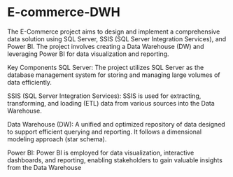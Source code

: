# E-commerce-DWH
The E-Commerce project aims to design and implement a comprehensive data solution using SQL Server, SSIS (SQL Server Integration Services), and Power BI. The project involves creating a Data Warehouse (DW) and leveraging Power BI for data visualization and reporting.

Key Components SQL Server: The project utilizes SQL Server as the database management system for storing and managing large volumes of data efficiently.


SSIS (SQL Server Integration Services): SSIS is used for extracting, transforming, and loading (ETL) data from various sources into the Data Warehouse.


Data Warehouse (DW): A unified and optimized repository of data designed to support efficient querying and reporting. It follows a dimensional modeling approach (star schema).


Power BI: Power BI is employed for data visualization, interactive dashboards, and reporting, enabling stakeholders to gain valuable insights from the Data Warehouse
